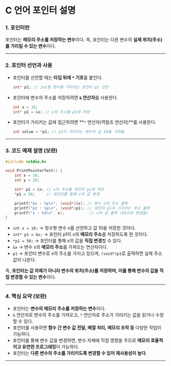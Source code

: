 # C 언어 포인터 설명

### 1. 포인터란

포인터는 **메모리 주소를 저장하는 변수**이다.
즉, 포인터는 다른 변수의 **실제 위치(주소)를 가리킬 수 있는 변수**이다.

---

### 2. 포인터 선언과 사용

* 포인터를 선언할 때는 **타입 뒤에 `*` 기호**를 붙인다.

  ```c
  int* p1; // int형 변수를 가리키는 포인터 p1 선언
  ```
* 포인터에 변수의 주소를 저장하려면 **`&` 연산자**를 사용한다.

  ```c
  int x = 10;
  int* p1 = &x; // x의 주소를 p1에 저장
  ```
* 포인터가 가리키는 값에 접근하려면 \*\*`*` 연산자(역참조 연산자)\*\*를 사용한다.

  ```c
  int value = *p1; // p1이 가리키는 변수의 값 10을 가져옴
  ```


---

### 3. 코드 예제 설명 (보완)

```c
#include <stdio.h>

void PrintPointerTest() {
    int x = 10;
    int y = 20;

    int* p1 = &x; // x의 주소를 포인터 p1에 저장    
    *p1 = 50;     // 포인터를 통해 x의 값 변경

    printf("&x : %p\n", (void*)&x); // 변수 x의 주소 출력
    printf("p1 : %p\n", (void*)p1); // 포인터 p1이 가리키는 주소 출력
    printf("x : %d\n", x);           // x의 값 출력 (50으로 변경됨)
}
```

* `int x = 10;` → 정수형 변수 x를 선언하고 값 10을 저장한 것이다.
* `int* p1 = &x;` → 포인터 p1이 x의 **메모리 주소**를 저장하도록 한 것이다.
* `*p1 = 50;` → 포인터를 통해 x의 값을 **직접 변경**할 수 있다.
* `&x` → 변수 x의 **메모리 주소**를 가져오는 연산자이다.
* `p1` → 포인터 변수로 x의 주소를 가지고 있으며, `(void*)p1`로 출력하면 실제 주소 값이 나온다.

즉, **포인터는 값 자체가 아니라 변수의 위치(주소)를 저장하며, 이를 통해 변수의 값을 직접 변경할 수 있는 변수**이다.

---

### 4. 핵심 요약 (보완)

* 포인터는 **변수의 메모리 주소를 저장하는 변수**이다.
* `&` 연산자로 변수의 주소를 가져오고, `*` 연산자로 주소가 가리키는 값을 읽거나 수정할 수 있다.
* 포인터를 사용하면 **함수 간 변수 값 전달, 배열 처리, 메모리 조작 등** 다양한 작업이 가능하다.
* 포인터를 통해 변수 값을 변경하면, 변수 자체에 직접 영향을 주므로 **메모리 효율적이고 유연한 프로그래밍**이 가능하다.
* 포인터는 **다른 변수의 주소를 가리키도록 변경할 수 있어 재사용성이 높다**.

---
